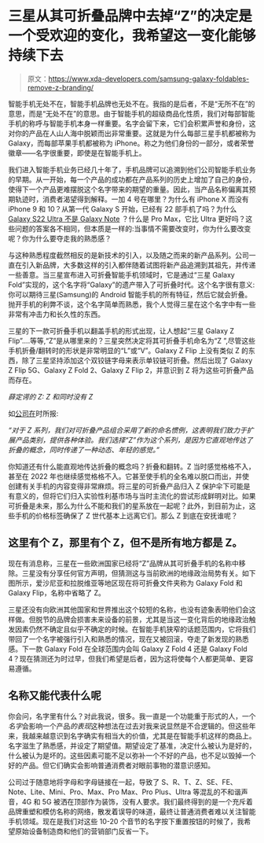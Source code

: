 # 三星从其可折叠品牌中去掉“Z”的决定是一个受欢迎的变化，我希望这一变化能够持续下去

> 原文：<https://www.xda-developers.com/samsung-galaxy-foldables-remove-z-branding/>

智能手机无处不在，智能手机品牌也无处不在。我指的是后者，不是“无所不在”的意思，而是“无处不在”的意思。由于智能手机的超级商品化性质，我们对每部智能手机的称呼与智能手机本身一样重要。名字会留下来，它们会积累声誉和身份，这对你的产品在人山人海中脱颖而出非常重要。这就是为什么每部三星手机都被称为 Galaxy，而每部苹果手机都被称为 iPhone。称之为他们身份的一部分，或者荣誉徽章——名字很重要，即使是在智能手机上。

我们进入智能手机业务已经几十年了，手机品牌可以追溯到他们公司智能手机业务的早期。从一开始，每一个产品的成功都在产品系列的历史上增加了自己的身份，使得下一个产品更难摆脱这个名字带来的期望的重量。因此，当产品名称偏离其预期轨迹时，消费者渴望得到解释。一加 4 号在哪里？为什么有 iPhone X 而没有 iPhone 9 和 10？从第一代 Galaxy S 开始，已经有 22 部手机了吗？为什么 [Galaxy S22 Ultra 不是 Galaxy Note](https://www.xda-developers.com/samsung-galaxy-s22-ultra-worthy-note-successor/) ？什么是 Pro Max，它比 Ultra 更好吗？这些问题的答案各不相同，但本质是一样的:当事情不需要改变时，你为什么要改变呢？你为什么要夺走我的熟悉感？

与这种熟悉程度截然相反的是新技术的引入，以及随之而来的新产品系列。公司一直在引入新品牌，大多数这样的引入都伴随着试图将新产品追溯到其祖先，并传递一些善意。当三星宣布进入可折叠智能手机领域时，它是通过“三星 Galaxy Fold”实现的，这个名字将“Galaxy”的遗产带入了可折叠时代。这个名字很有意义:你可以期待三星(Samsung)的 Android 智能手机的所有特征，然后它就会折叠。抛开手机的利弊不谈，这个名字简单而熟悉，我个人觉得三星在这个名字中有一些非常有冲击力和长久性的东西。

三星的下一款可折叠手机以翻盖手机的形式出现，让人想起“三星 Galaxy Z Flip”....等等,“Z”是从哪里来的？三星突然决定将其可折叠手机命名为“Z ”,尽管这些手机折叠/翻转时的形状是非常明显的“L”或“V”。Galaxy Z Flip 上没有类似 Z 的东西，除了三星坚持添加这个双铰链字母来表示单铰链可折叠。然后出现了 Galaxy Z Flip 5G、Galaxy Z Fold 2、Galaxy Z Flip 2，并意识到 Z 将为这些可折叠产品而存在。

*薛定谔的 Z: Z 和同时没有 Z*

如[公司在](https://www.bloomberg.com/news/articles/2020-02-12/samsung-plans-to-use-galaxy-z-name-on-all-future-foldable-phones)时所报:

*“对于 Z 系列，我们对可折叠产品组合采用了新的命名惯例，这表明我们致力于扩展产品类别，提供各种体验。我们选择“Z”作为这个系列，是因为它直观地传达了折叠的概念，同时传递了一种动态、年轻的感觉。”*

你知道还有什么能直观地传达折叠的概念吗？折叠和翻转。Z 当时感觉格格不入，甚至在 2022 年也继续感觉格格不入。它甚至使手机的全名难以脱口而出，并使创建有关手机的内容变得非常麻烦。将三星的可折叠产品归入 Z 保护伞下可能是有意义的，但将它们归入实验性利基市场与当时主流化的尝试形成鲜明对比。如果可折叠是未来，那么为什么不能和我们的星系放在一起呢？此外，到目前为止，这些手机的价格标签确保了 Z 世代基本上远离它们。那么 Z 到底在安抚谁呢？

## 这里有个 Z，那里有个 Z，但不是所有地方都是 Z。

现在有消息称，三星在一些欧洲国家已经将“Z”品牌从其可折叠手机的名称中移除。三星没有分享任何官方声明，但猜测这与当前欧洲的地缘政治局势有关。如下图所示，爱沙尼亚和拉脱维亚等地区现在将可折叠文件夹称为 Galaxy Fold 和 Galaxy Flip，名称中省略了 Z。

三星还没有向欧洲其他国家和世界推出这个较短的名称，也没有迹象表明他们会这样做。但脱节的品牌会损害未来设备的前景，尤其是当这一变化背后的地缘政治触发因素仍然不确定且似乎不确定的时候。在智能手机狭窄的话题范围内，它将我们带回了一个名字被强行引入和熟悉的情况，现在又被回滚，夺走了新发现的熟悉感。下一款 Galaxy Fold 在全球范围内会叫 Galaxy Z Fold 4 还是 Galaxy Fold 4？现在猜测还为时过早，但我们希望是后者，因为这将使每个人都更简单、更容易遵循。

## 名称又能代表什么呢

你会问，名字里有什么？对此我说，很多。我一直是一个功能重于形式的人，一个*名字*会影响一个产品*的表现*这种想法在过去对我来说显然是不合逻辑的。但这些年来，我越来越意识到名字确实有相当大的价值，尤其是在智能手机这样的商品上。名字滋生了熟悉感，并设定了期望值。期望设定了基准，决定什么被认为是好的，什么被认为是坏的。这些因素可能不足以弥补一个不好的产品，也不足以毁掉一个好的产品。但它们确实会影响普通消费者对眼前事物的潜意识感知。

公司过于随意地将字母和字母链接在一起，导致了 S、R、T、Z、SE、FE、Note、Lite、Mini、Pro、Max、Pro Max、Pro Plus、Ultra 等混乱的不和谐声音，4G 和 5G 被洒在顶部作为装饰，没有人要求。我们最终得到的是一个充斥着品牌重塑和模仿名称的网络，散发着误导的味道，最终让普通消费者难以关注智能手机领域。现在是我们对这些 10-20 个音节的名字按下重置按钮的时候了，我希望原始设备制造商和他们的营销部门反省一下。